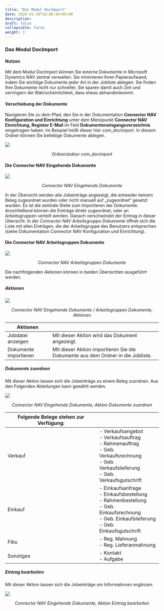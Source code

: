 ```yaml
---
title: "Das Modul DocImport"
date: 2020-02-28T10:08:56+09:00
description: 
draft: false
collapsible: false
weight: 3
---
```


### Das Modul DocImport

#### Nutzen

Mit dem Modul DocImport können Sie externe Dokumente in Microsoft Dynamics NAV zentral verwalten. Sie minimieren Ihren Papieraufwand, indem Sie wichtige Dokumente jeder Art in der Jobliste ablegen. Sie finden Ihre Dokumente nicht nur schneller, Sie sparen damit auch Zeit und verringern die Wahrscheinlichkeit, dass etwas abhandenkommt.

#### Verschiebung der Dokumente

Navigieren Sie zu dem Pfad, den Sie in der Dokumentation **Connector NAV Konfiguration und Einrichtung** unter dem Menüpunkt **Connector NAV Einrichtung, Register E-Mail** im Feld **Dokumenteneingangsverzeichnis** eingetragen haben. Im Beispiel heißt dieser hier com_docImport. In diesem Ordner können Sie beliebige Dokumente ablegen.

![](/images/connectornav/base/docimport_ordnerstruktur.png)<center>_Ordnerstuktur com_docimport_</center>

#### Die Connector NAV Eingehende Dokumente 

![](/images/connectornav/base/docimport_eing_dok.png)<center>_Connector NAV Eingehende Dokumente_</center>

In der Übersicht werden alle Jobeinträge angezeigt, die entweder keinem Beleg zugeordnet wurden oder nicht manuell auf „zugeordnet“ gesetzt wurden. Es ist die zentrale Stelle zum Importieren der Dokumente. Anschließend können die Einträge direkt zugeordnet, oder an Arbeitsgruppen verteilt werden. Danach verschwindet der Eintrag in dieser Übersicht. In der *Connector NAV Arbeitsgruppe Dokumente* öffnet sich die Liste mit allen Einträgen, die der Arbeitsgruppe des Benutzers entsprechen (siehe Dokumentation Connector NAV Konfiguration und Einrichtung).

####  Die Connector NAV Arbeitsgruppen Dokumente 

![](/images/connectornav/base/docimport_arbeitsgruppen.png)<center>_Connector NAV Arbeitsgruppen Dokumente_</center>

Die nachfolgenden Aktionen können in beiden Übersichten ausgeführt werden.

##### Aktionen

![](/images/connectornav/base/eing_dok_aktionen.png)<center>_Connector NAV Eingehende Dokumente / Arbeitsgruppen Dokumente, Aktionen_</center>

|Aktionen | |
|---|---|
| Jobdatei anzeigen     | Mit dieser Aktion wird das Dokument angezeigt.                                  |
| Dokumente importieren | Mit dieser Aktion importieren Sie die Dokumente aus dem Ordner in die Jobliste. |

##### Dokumente zuordnen

Mit dieser Aktion lassen sich die Jobeinträge zu einem Beleg zuordnen. Aus den Folgenden Abteilungen kann gewählt werden.

![](/images/connectornav/base/dokumente_zuordnen.png)<center>_Connector NAV Eingehende Dokumente, Aktion Dokumente zuordnen_</center>

|Folgende Belege stehen zur Verfügung: | |
|---|---|
| Verkauf | - Verkaufsangebot<br /> - Verkaufsauftrag<br /> - Rahmenauftrag<br /> - Geb. Verkaufsrechnung<br /> - Geb. Verkaufslieferung<br /> - Geb. Verkaufsgutschrift |
| Einkauf   | - Einkaufsanfrage<br /> - Einkaufsbestellung<br /> - Rahmenbestellung<br /> - Geb. Einkaufsrechnung<br /> - Geb. Einkaufslieferung<br /> - Geb. Einkaufsgutschrift |
| Fibu      | - Reg. Mahnung<br /> - Reg. Lieferanmahnung                                                                                                |
| Sonstiges | - Kontakt<br /> - Aufgabe                                                                                                                  |

##### Eintrag bearbeiten

Mit dieser Aktion lassen sich die Jobeinträge um Informationen ergänzen.

![](/images/connectornav/base/eintrag_bearbeiten.png)<center>_Connector NAV Eingehende Dokumente, Aktion Eintrag bearbeiten_</center>
